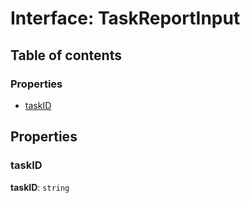 # Interface: TaskReportInput

## Table of contents

### Properties

* [taskID](/en/auto-docs/interface/interfaces/TaskReportInput.md#taskid)

## Properties

### taskID

**taskID**: `string`
